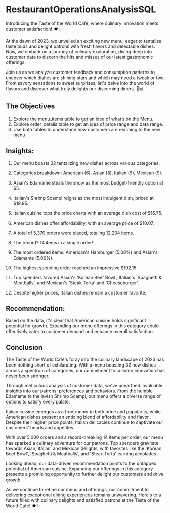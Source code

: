 # RestaurantOperationsAnalysisSQL

Introducing the Taste of the World Café, where culinary innovation meets customer satisfaction! 🍽️✨

At the dawn of 2023, we unveiled an exciting new menu, eager to tantalize taste buds and delight patrons with fresh flavors and delectable dishes. Now, we embark on a journey of culinary exploration, diving deep into customer data to discern the hits and misses of our latest gastronomic offerings.

Join us as we analyze customer feedback and consumption patterns to uncover which dishes are shining stars and which may need a tweak or two. From savory sensations to sweet surprises, let's delve into the world of flavors and discover what truly delights our discerning diners. 🌟📊


## The Objectives
1. Explore the menu_items table to get an idea of
 what’s on the Menu.
2. Explore order_details table to get an idea of
 price range and data range.
3. Use both tables to understand how customers 
 are reaching to the new menu


## Insights:
1. Our menu boasts 32 tantalizing new dishes across various categories.

2. Categories breakdown: American (6), Asian (8), Italian (9), Mexican (9).

3. Asian's Edamame steals the show as the most budget-friendly option at $5.

4. Italian's Shrimp Scampi reigns as the most indulgent dish, priced at $19.95.

5. Italian cuisine tops the price charts with an average dish cost of $16.75.

6. American dishes offer affordability, with an average price of $10.07.

7. A total of 5,370 orders were placed, totaling 12,234 items.

8. The record? 14 items in a single order!

9. The most ordered items: American's Hamburger (5.08%) and Asian's Edamame (5.06%).

10. The highest spending order reached an impressive $192.15.

11. Top spenders favored Asian's 'Korean Beef Bowl', Italian's 'Spaghetti & Meatballs', and Mexican's 'Steak Torta' and 'Cheeseburger'.

12. Despite higher prices, Italian dishes remain a customer favorite.

## Recommendation:
Based on the data, it's clear that American cuisine holds significant potential for growth. Expanding our menu offerings in this category could effectively cater to customer demand and enhance overall satisfaction.




## Conclusion

The Taste of the World Café's foray into the culinary landscape of 2023 has been nothing short of exhilarating. With a menu boasting 32 new dishes across a spectrum of categories, our commitment to culinary innovation has never been stronger.

Through meticulous analysis of customer data, we've unearthed invaluable insights into our patrons' preferences and behaviors. From the humble Edamame to the lavish Shrimp Scampi, our menu offers a diverse range of options to satisfy every palate.

Italian cuisine emerges as a frontrunner in both price and popularity, while American dishes present an enticing blend of affordability and flavor. Despite their higher price points, Italian delicacies continue to captivate our customers' hearts and appetites.

With over 5,000 orders and a record-breaking 14 items per order, our menu has sparked a culinary adventure for our patrons. Top spenders gravitate towards Asian, Italian, and Mexican delights, with favorites like the 'Korean Beef Bowl', 'Spaghetti & Meatballs', and 'Steak Torta' earning accolades.

Looking ahead, our data-driven recommendation points to the untapped potential of American cuisine. Expanding our offerings in this category presents a promising opportunity to further delight our customers and drive growth.

As we continue to refine our menu and offerings, our commitment to delivering exceptional dining experiences remains unwavering. Here's to a future filled with culinary delights and satisfied patrons at the Taste of the World Café! 🍽️✨
